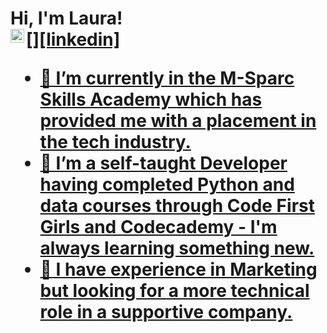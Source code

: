 <h1>Hi, I'm Laura! <br/><a href="https://github.com/fugde08"></a> <a href="https://www.linkedin.com/in/laurathelloyd"</a>[<img align="left" alt="laurathelloyd | LinkedIn" width="22px" src="https://cdn.jsdelivr.net/npm/simple-icons@v3/icons/linkedin.svg" />][linkedin]


[linkedin]: https://linkedin.com/in/laurathelloyd

- 🔭 I’m currently in the M-Sparc Skills Academy which has provided me with a placement in the tech industry. 
- 🌱 I’m a self-taught Developer having completed Python and data courses through Code First Girls and Codecademy - I'm always learning something new.
- 🔭 I have experience in Marketing but looking for a more technical role in a supportive company. 




